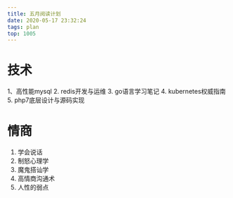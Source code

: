 ```yaml
---
title: 五月阅读计划
date: 2020-05-17 23:32:24
tags: plan
top: 1005
---
```


# 技术
1、高性能mysql
2. redis开发与运维
3. go语言学习笔记
4. kubernetes权威指南
5. php7底层设计与源码实现

# 情商
1. 学会说话
2. 制怒心理学
3. 魔鬼搭讪学
4. 高情商沟通术
5. 人性的弱点
